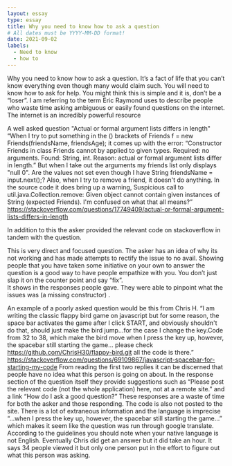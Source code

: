 ```yaml
---
layout: essay
type: essay
title: Why you need to know how to ask a question
# All dates must be YYYY-MM-DD format!
date: 2021-09-02
labels:
  - Need to know
  - how to
---
```

Why you need to know how to ask a question. 
It’s a fact of life that you can’t know everything even though many would claim such. You will need to know how to ask for help. You might think this is simple and it is, don’t be a “loser”. I am referring to the term Eric Raymond uses to describe people who waste time asking ambiguous or easily found questions on the internet. The internet is an incredibly powerful resource 

A well asked question "Actual or formal argument lists differs in length"
“When I try to put something in the () brackets of Friends f = new Friends(friendsName, friendsAge); it comes up with the error: “Constructor Friends in class Friends cannot by applied to given types. Required: no arguments. Found: String, int. Reason: actual or formal argument lists differ in length.”
But when I take out the arguments my friends list only displays "null 0". Are the values not set even though I have String friendsName = input.next();?
Also, when I try to remove a friend, it doesn't do anything. In the source code it does bring up a warning,
Suspicious call to util.java.Collection.remove: Given object cannot contain given instances of String (expected Friends).
I'm confused on what that all means?” 
https://stackoverflow.com/questions/17749409/actual-or-formal-argument-lists-differs-in-length

In addition to this the asker provided the relevant code on stackoverflow in tandem with the question. 

This is very direct and focused question. The asker has an idea of why its not working and has made attempts to rectify the issue to no avail. Showing people that you have taken some initiative on your own to answer the question is a good way to have people empathize with you. You don’t just slap it on the counter point and say “fix”.  
It shows in the responses people gave. They were able to pinpoint what the issues was (a missing constructor) . 


An example of a poorly asked question would be this from Chris H. 
“I am writing the classic flappy bird game on javascript but for some reason, the space bar activates the game after I click START, and obviously shouldn't do that, should just make the bird jump...for the case I change the key.Code from 32 to 38, which make the bird move when I press the key up, however, the spacebar still starting the game... please check https://github.com/ChrisH30/flappy-bird.git all the code is there.” 
https://stackoverflow.com/questions/69109867/javascript-spacebar-for-starting-my-code
From reading the first two replies it can be discerned that people have no idea what this person is going on about. In the response section of the question itself they provide suggestions such as “Please post the relevant code (not the whole application) here, not at a remote site.” and a link “How do I ask a good question?” These responses are a waste of time for both the asker and those responding.
The code is also not posted to the site. There is a lot of extraneous information and the language is imprecise “…when I press the key up, however, the spacebar still starting the game…” which makes it seem like the question was run through google translate. According to the guidelines you should note when your native language is not English. Eventually Chris did get an answer but it did take an hour. It says 34 people viewed it but only one person put in the effort to figure out what this person was asking.


